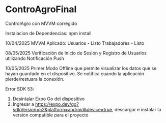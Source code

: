 # ControAgroFinal
ControlAgro con MVVM corregido

Instalacion de Dependencias:
npm install

10/04/2025
MVVM Aplicado:
Usuarios - Listo
Trabajadores - Listo

08/05/2025
Verificación de Inicio de Sesión y Registro de Usuarios utilizando Notificación Push

10/05/2025
Primer Modo Offline que permite visualizar los datos que se hayan guardado en el dispositivo. 
Se notifica cuando la aplicación pierde/restuara la conexión.

Error SDK 53:
1. Desintalar Expo Go del dispositivo
2. Ingresar a https://expo.dev/go?sdkVersion=52&platform=android&device=true, descargar e instalar la version compatible para el proyecto

